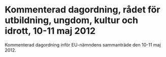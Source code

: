 # Kommenterad dagordning, rådet för utbildning, ungdom, kultur och idrott, 10-11 maj 2012

Kommenterad dagordning inför EU\-nämndens sammanträde den 10\-11 maj 2012\.
